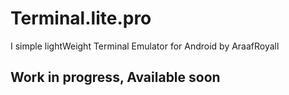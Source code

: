# Terminal.lite.pro
I simple lightWeight Terminal Emulator for Android by AraafRoyall

## Work in progress, Available soon
